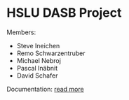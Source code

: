 # HSLU DASB Project

Members:

- Steve Ineichen
- Remo Schwarzentruber
- Michael Nebroj
- Pascal Inäbnit
- David Schafer

Documentation:
[read more](doc/doc.md)

